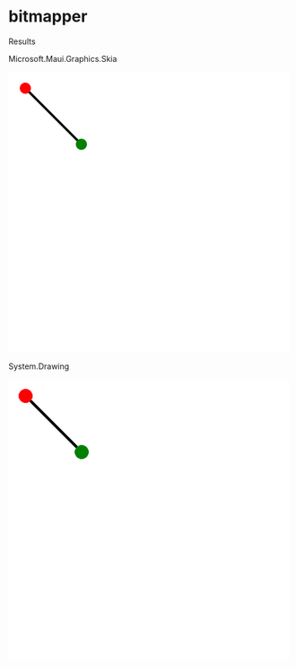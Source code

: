 # bitmapper
 
Results

Microsoft.Maui.Graphics.Skia

![MicrosoftMauiGraphicsSkia](https://github.com/sergiosobreira/bitmapper/blob/main/results/MicrosoftMauiGraphicsSkia.png)

System.Drawing

![SystemDrawing](https://github.com/sergiosobreira/bitmapper/blob/main/results/SystemDrawing.png)
